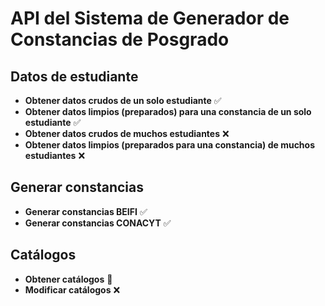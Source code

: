 # API del **Sistema de Generador de Constancias de Posgrado**
## Datos de estudiante
- **Obtener datos crudos de un solo estudiante** ✅
- **Obtener datos limpios (preparados) para una constancia de un solo estudiante** ✅
- **Obtener datos crudos de muchos estudiantes** ❌
- **Obtener datos limpios (preparados para una constancia) de muchos estudiantes** ❌
## Generar constancias
- **Generar constancias BEIFI** ✅
- **Generar constancias CONACYT** ✅
## Catálogos
- **Obtener catálogos** 🚧
- **Modificar catálogos** ❌

